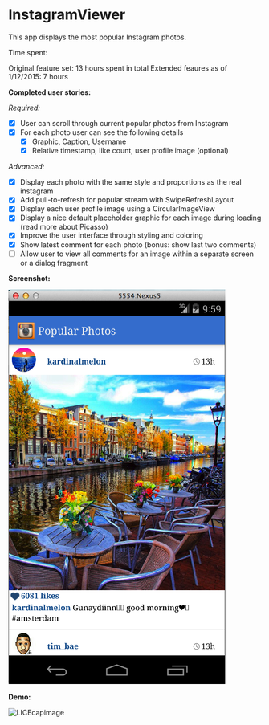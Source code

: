 InstagramViewer
===============

This app displays the most popular Instagram photos.

Time spent:

Original feature set: 13 hours spent in total
Extended feaures as of 1/12/2015: 7 hours

**Completed user stories:**

*Required:*

 - [x] User can scroll through current popular photos from Instagram 
 - [x] For each photo user can see the following details
   - [x] Graphic, Caption, Username
   - [x] Relative timestamp, like count, user profile image (optional)

*Advanced:*

 - [x] Display each photo with the same style and proportions as the real instagram 
 - [x] Add pull-to-refresh for popular stream with SwipeRefreshLayout
 - [x] Display each user profile image using a CircularImageView
 - [x] Display a nice default placeholder graphic for each image during loading (read more about Picasso)
 - [x] Improve the user interface through styling and coloring
 - [x] Show latest comment for each photo (bonus: show last two comments)
 - [ ] Allow user to view all comments for an image within a separate screen or a dialog fragment

**Screenshot:**

![Screenshot](https://github.com/martasmith/InstagramViewer/blob/master/instagram_screen.png)

**Demo:**

![LICEcapimage](https://github.com/martasmith/InstagramViewer/blob/master/codepath_week1_v1.gif)

